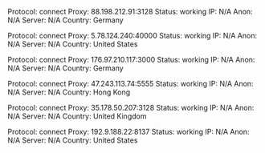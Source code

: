 Protocol: connect
Proxy: 88.198.212.91:3128
Status: working
IP: N/A
Anon: N/A
Server: N/A
Country: Germany

Protocol: connect
Proxy: 5.78.124.240:40000
Status: working
IP: N/A
Anon: N/A
Server: N/A
Country: United States

Protocol: connect
Proxy: 176.97.210.117:3000
Status: working
IP: N/A
Anon: N/A
Server: N/A
Country: Germany

Protocol: connect
Proxy: 47.243.113.74:5555
Status: working
IP: N/A
Anon: N/A
Server: N/A
Country: Hong Kong

Protocol: connect
Proxy: 35.178.50.207:3128
Status: working
IP: N/A
Anon: N/A
Server: N/A
Country: United Kingdom

Protocol: connect
Proxy: 192.9.188.22:8137
Status: working
IP: N/A
Anon: N/A
Server: N/A
Country: United States

